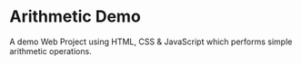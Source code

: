 # Arithmetic Demo
A demo Web Project using HTML, CSS &amp; JavaScript which performs simple arithmetic operations.
